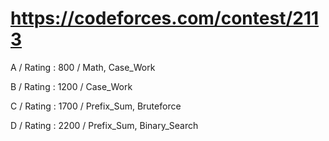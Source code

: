# https://codeforces.com/contest/2113

A / Rating : $800$ / Math, Case_Work

B / Rating : $1200$ / Case_Work

C / Rating : $1700$ / Prefix_Sum, Bruteforce

D / Rating : $2200$ / Prefix_Sum, Binary_Search


